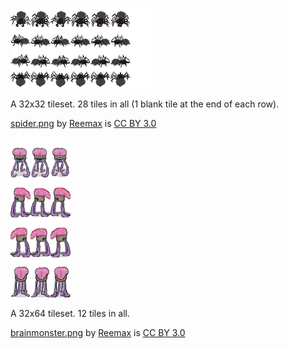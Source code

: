 ![Spider by Reemax](spider.png)

A 32x32 tileset. 28 tiles in all (1 blank tile at the end of each row).

[spider.png](http://opengameart.org/content/giant-spider-32x32) by [Reemax](http://opengameart.org/users/reemax) is [CC BY 3.0](http://creativecommons.org/licenses/by/3.0/)

![Brainmonster by Reemax](brainmonster.png)

A 32x64 tileset. 12 tiles in all.

[brainmonster.png](http://opengameart.org/content/brain-monster) by [Reemax](http://opengameart.org/users/reemax) is [CC BY 3.0](http://creativecommons.org/licenses/by/3.0/)
